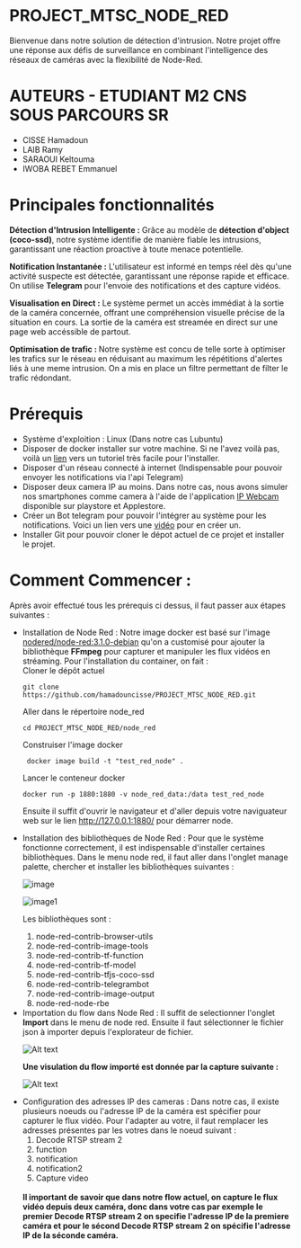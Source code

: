 # PROJECT_MTSC_NODE_RED
Bienvenue dans notre solution de détection d'intrusion. Notre projet offre une réponse aux défis de surveillance en combinant l'intelligence des réseaux de caméras avec la flexibilité de Node-Red.
# AUTEURS - ETUDIANT M2 CNS SOUS PARCOURS SR
<ul>
  <li>CISSE Hamadoun</li>
  <li>LAIB Ramy</li>
  <li>SARAOUI Keltouma</li>
  <li>IWOBA REBET Emmanuel</li>
</ul>

# Principales fonctionnalités
<b>Détection d'Intrusion Intelligente :</b> Grâce au modèle de <b>détection d'object (coco-ssd)</b>, notre système identifie de manière fiable les intrusions, garantissant une réaction proactive à toute menace potentielle.

<b>Notification Instantanée :</b> L'utilisateur est informé en temps réel dès qu'une activité suspecte est détectée, garantissant une réponse rapide et efficace. On utilise <b>Telegram</b> pour l'envoie des notifications et des capture vidéos.


<b>Visualisation en Direct :</b> Le système permet un accès immédiat à la sortie de la caméra concernée, offrant une compréhension visuelle précise de la situation en cours. La sortie de la caméra est streamée en direct sur une page web accéssible de partout.

<b>Optimisation de trafic : </b> Notre système est concu de telle sorte à optimiser les trafics sur le réseau en réduisant au maximum les répétitions d'alertes liés à une meme intrusion. On a mis en place un filtre permettant de filter le trafic rédondant.

# Prérequis
<ul>
  <li>Système d'exploition : Linux (Dans notre cas Lubuntu)</li>
  <li>Disposer de docker installer sur votre machine. Si ne l'avez voilà pas, voilà un <a href="https://www.digitalocean.com/community/tutorials/how-to-install-and-use-docker-on-ubuntu-20-04-fr">lien</a> vers un tutoriel très facile pour l'installer.</li>
  <li>Disposer d'un réseau connecté à internet (Indispensable pour pouvoir envoyer les notifications via l'api Telegram)</li>
  <li>Disposer deux camera IP au moins. Dans notre cas, nous avons simuler nos smartphones comme camera à l'aide de l'application <a href="https://play.google.com/store/apps/details?id=com.pas.webcam&hl=fr&gl=US">IP Webcam</a> disponible sur playstore et Applestore.</li>
  <li>Créer un Bot telegram pour pouvoir l'intégrer au système pour les notifications. Voici un lien vers une <a href="https://www.youtube.com/watch?v=rOopUOmsdW8">vidéo</a> pour en créer un.</li>
  <li>Installer Git pour pouvoir cloner le dépot actuel de ce projet et installer le projet.</li>
</ul>


# Comment Commencer :
Après avoir effectué tous les prérequis ci dessus, il faut passer aux étapes suivantes :
<ul>
<li>Installation de Node Red : Notre image docker est basé sur l'image <a href="https://hub.docker.com/layers/nodered/node-red/3.1.0-debian/images/sha256-58529234bb6dc77cf443f92eda90ff268ee84f9268b26da2fd383d5607d2d5c7?context=explore">nodered/node-red:3.1.0-debian</a> qu'on a customisé pour ajouter la bibliothèque <b>FFmpeg</b> pour capturer et manipuler les flux vidéos en stréaming. Pour l'installation du container, on fait :
  <br>
 Cloner le dépôt actuel
  
`` git clone https://github.com/hamadouncisse/PROJECT_MTSC_NODE_RED.git ``

Aller dans le répertoire node_red

`` cd PROJECT_MTSC_NODE_RED/node_red ``

Construiser l'image docker

``  docker image build -t "test_red_node" .  ``

Lancer le conteneur docker

`` docker run -p 1880:1880 -v node_red_data:/data test_red_node ``

Ensuite il suffit d'ouvrir le navigateur et d'aller depuis votre naviguateur web sur le lien http://127.0.0.1:1880/ pour démarrer node.
 
</li>
<li> Installation des bibliothèques de Node Red : Pour que le système fonctionne correctement, il est indispensable d'installer certaines bibliothèques. Dans le menu node red, il faut aller dans l'onglet manage palette, chercher et installer les bibliothèques suivantes :


![image](https://github.com/hamadouncisse/PROJECT_MTSC_NODE_RED/assets/104743493/3f8a5d6a-6f4f-4214-8898-4aef66c2c710 "manage palette 1")

![image1](https://github.com/hamadouncisse/PROJECT_MTSC_NODE_RED/assets/104743493/e0970096-a57d-4773-b7ff-a4232742560c "manage palette 2")

Les bibliothèques sont : 
<ol type="1">
  <li>node-red-contrib-browser-utils</li>
  
  <li>node-red-contrib-image-tools</li>
  
  <li>node-red-contrib-tf-function</li>
  
  <li>node-red-contrib-tf-model</li>
  
  <li>node-red-contrib-tfjs-coco-ssd</li>
  
  <li>node-red-contrib-telegrambot</li>
  
  <li>node-red-contrib-image-output</li>
  
  <li>node-red-node-rbe</li>
  
</ol>

</li>

<li>Importation du flow dans Node Red : Il suffit de selectionner l'onglet <b>Import</b> dans le menu de node red. Ensuite il faut sélectionner le fichier json à importer depuis l'explorateur de fichier.
  
![Alt text](https://nodered.org/docs/user-guide/editor/images/editor-import.png "menu import")

<b style="text-center">Une visulation du flow importé est donnée par la capture suivante :</b>

![Alt text](https://github.com/hamadouncisse/PROJECT_MTSC_NODE_RED/blob/main/all.png "menu import")

</li>
<li>
Configuration des adresses IP des cameras : Dans notre cas, il existe plusieurs noeuds ou l'adresse IP de la caméra est spécifier pour capturer le flux vidéo. Pour l'adapter au votre, il faut remplacer les adresses présentes par les votres dans le noeud suivant :
  
<ol type="1">
  <li>Decode RTSP stream 2</li>
  
  <li>function</li>
  
  <li>notification</li>
  
  <li>notification2</li>
  
  <li>Capture video</li>
</ol>

<br>
<b>Il important de savoir que dans notre flow actuel, on capture le flux vidéo depuis deux caméra, donc dans votre cas par exemple le premier <b>Decode RTSP stream 2</b> on specifie l'adresse IP de la premiere caméra et pour le sécond <b>Decode RTSP stream 2</b> on spécifie l'adresse IP de la séconde caméra.

  
</li>

  
</ul>

